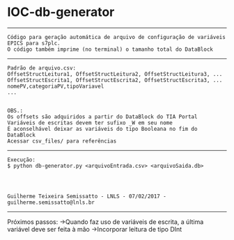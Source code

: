 # IOC-db-generator
___
	Código para geração automática de arquivo de configuração de variáveis EPICS para s7plc. 
	O código também imprime (no terminal) o tamanho total do DataBlock
___
	Padrão de arquivo.csv:
	OffsetStructLeitura1, OffsetStructLeitura2, OffsetStructLeitura3, ...
	OffsetStructEscrita1, OffsetStructEscrita2, OffsetStructEscrita3, ...
	nomePV,categoriaPV,tipoVariavel
	...
	
	
	OBS.:
	Os offsets são adquiridos a partir do DataBlock do TIA Portal
	Variáveis de escritas devem ter sufixo _W em seu nome
	É aconselhável deixar as variáveis do tipo Booleana no fim do DataBlock
	Acessar csv_files/ para referências
___	
	Execução:
	$ python db-generator.py <arquivoEntrada.csv> <arquivoSaida.db>
	

	
	
	Guilherme Teixeira Semissatto - LNLS - 07/02/2017 - guilherme.semissatto@lnls.br
___


Próximos passos:
->Quando faz uso de variáveis de escrita, a última variável deve ser feita à mão
->Incorporar leitura de tipo DInt
